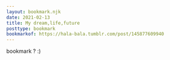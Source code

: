 ```yaml
---
layout: bookmark.njk
date: 2021-02-13
title: My dream,life,future
posttype: bookmark
bookmarkof: https://hala-bala.tumblr.com/post/145877609940
---
```

bookmark ? :)
